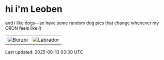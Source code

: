 # hi i'm Leoben

and i like dogs—so have some random dog pics that change whenever my CRON feels like it

|  |  |
|--------|----------|
| ![Borzoi](https://random-dog-vercel.vercel.app/api/random-borzoi?v=1749785434) | ![Labrador](https://random-dog-vercel.vercel.app/api/random-labrador?v=1749785434) |

Last updated: 2025-06-13 03:30 UTC
